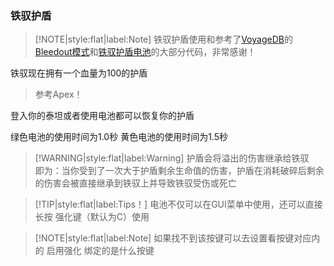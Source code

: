 ### 铁驭护盾

> [!NOTE|style:flat|label:Note]
> 铁驭护盾使用和参考了[VoyageDB](https://github.com/DBmaoha)的[Bleedout模式](https://github.com/DBmaoha/Super.Mixed.Game/blob/main/mod/scripts/vscripts/modifiers/modifier_bleedout.gnut)和[铁驭护盾电池](https://github.com/DBmaoha/Super.Mixed.Game/blob/main/mod/scripts/vscripts/pilotutil/pilot_shield_battery.gnut)的大部分代码，非常感谢！

铁驭现在拥有一个血量为100的护盾

> 参考Apex！

登入你的泰坦或者使用电池都可以恢复你的护盾

绿色电池的使用时间为1.0秒 黄色电池的使用时间为1.5秒

> [!WARNING|style:flat|label:Warning]
> 护盾会将溢出的伤害继承给铁驭<br/>
> 即为：当你受到了一次大于护盾剩余生命值的伤害，护盾在消耗破碎后剩余的伤害会被直接继承到铁驭上并导致铁驭受伤或死亡

> [!TIP|style:flat|label:Tips！]
> 电池不仅可以在GUI菜单中使用，还可以直接长按 强化键（默认为C）使用

> [!NOTE|style:flat|label:Note]
> 如果找不到该按键可以去设置看按键对应内的 启用强化 绑定的是什么按键